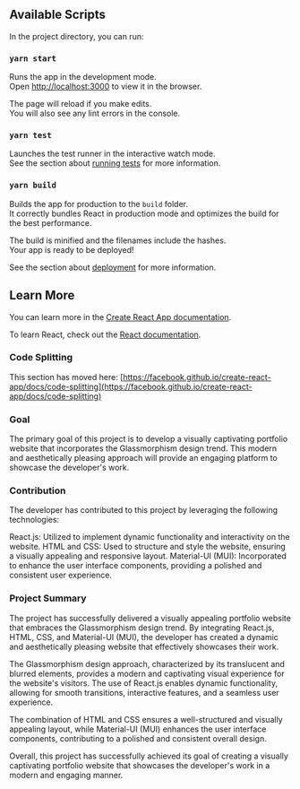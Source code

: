 ## Available Scripts

In the project directory, you can run:

### `yarn start`

Runs the app in the development mode.\
Open [http://localhost:3000](http://localhost:3000) to view it in the browser.

The page will reload if you make edits.\
You will also see any lint errors in the console.

### `yarn test`

Launches the test runner in the interactive watch mode.\
See the section about [running tests](https://facebook.github.io/create-react-app/docs/running-tests) for more information.

### `yarn build`

Builds the app for production to the `build` folder.\
It correctly bundles React in production mode and optimizes the build for the best performance.

The build is minified and the filenames include the hashes.\
Your app is ready to be deployed!

See the section about [deployment](https://facebook.github.io/create-react-app/docs/deployment) for more information.

## Learn More

You can learn more in the [Create React App documentation](https://facebook.github.io/create-react-app/docs/getting-started).

To learn React, check out the [React documentation](https://reactjs.org/).

### Code Splitting

This section has moved here: [https://facebook.github.io/create-react-app/docs/code-splitting](https://facebook.github.io/create-react-app/docs/code-splitting)


### Goal

The primary goal of this project is to develop a visually captivating portfolio website that incorporates the Glassmorphism design trend. This modern and aesthetically pleasing approach will provide an engaging platform to showcase the developer's work.

### Contribution

The developer has contributed to this project by leveraging the following technologies:

React.js: Utilized to implement dynamic functionality and interactivity on the website.
HTML and CSS: Used to structure and style the website, ensuring a visually appealing and responsive layout.
Material-UI (MUI): Incorporated to enhance the user interface components, providing a polished and consistent user experience.

### Project Summary

The project has successfully delivered a visually appealing portfolio website that embraces the Glassmorphism design trend. By integrating React.js, HTML, CSS, and Material-UI (MUI), the developer has created a dynamic and aesthetically pleasing website that effectively showcases their work.

The Glassmorphism design approach, characterized by its translucent and blurred elements, provides a modern and captivating visual experience for the website's visitors. The use of React.js enables dynamic functionality, allowing for smooth transitions, interactive features, and a seamless user experience.

The combination of HTML and CSS ensures a well-structured and visually appealing layout, while Material-UI (MUI) enhances the user interface components, contributing to a polished and consistent overall design.

Overall, this project has successfully achieved its goal of creating a visually captivating portfolio website that showcases the developer's work in a modern and engaging manner.


